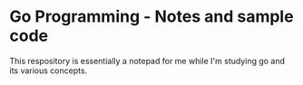# Go Programming - Notes and sample code

This respository is essentially a notepad for me while I'm studying go and its various concepts.

